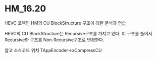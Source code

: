 # HM_16.20

HEVC 코덱인 HM의 CU BlockStructure 구조에 대한 분석과 연습

HEVC의 CU BlockStructure는 Recursive구조를 가지고 있다.
이 구조를 풀어서 Recursive한 구조를 Non-Recursive구조로 변경한다.

참고 소스코드 위치
  TAppEncoder->xCompressCU
